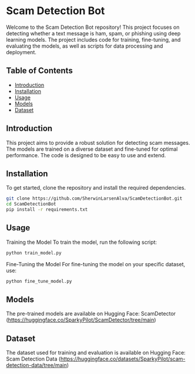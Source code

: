 # Scam Detection Bot

Welcome to the Scam Detection Bot repository! This project focuses on detecting whether a text message is ham, spam, or phishing using deep learning models. The project includes code for training, fine-tuning, and evaluating the models, as well as scripts for data processing and deployment.

## Table of Contents
- [Introduction](#introduction)
- [Installation](#installation)
- [Usage](#usage)
- [Models](#models)
- [Dataset](#dataset)

## Introduction
This project aims to provide a robust solution for detecting scam messages. The models are trained on a diverse dataset and fine-tuned for optimal performance. The code is designed to be easy to use and extend.

## Installation
To get started, clone the repository and install the required dependencies.

```bash
git clone https://github.com/SherwinLarsenAlva/ScamDetectionBot.git
cd ScamDetectionBot
pip install -r requirements.txt 
```

## Usage
Training the Model
To train the model, run the following script:
```bash
python train_model.py
```

Fine-Tuning the Model
For fine-tuning the model on your specific dataset, use:
```bash
python fine_tune_model.py
```

## Models
The pre-trained models are available on Hugging Face:
ScamDetector (https://huggingface.co/SparkyPilot/ScamDetector/tree/main)

## Dataset
The dataset used for training and evaluation is available on Hugging Face:
Scam Detection Data (https://huggingface.co/datasets/SparkyPilot/scam-detection-data/tree/main)
